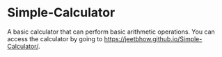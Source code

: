 # Simple-Calculator
A basic calculator that can perform basic arithmetic operations. You can access the calculator by going to https://jeetbhow.github.io/Simple-Calculator/.
